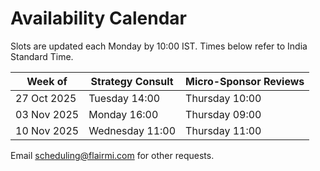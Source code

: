 # Availability Calendar

Slots are updated each Monday by 10:00 IST. Times below refer to India Standard Time.

| Week of | Strategy Consult | Micro-Sponsor Reviews |
|---------|-----------------|------------------------|
| 27 Oct 2025 | Tuesday 14:00 | Thursday 10:00 |
| 03 Nov 2025 | Monday 16:00 | Thursday 09:00 |
| 10 Nov 2025 | Wednesday 11:00 | Thursday 11:00 |

Email scheduling@flairmi.com for other requests.

